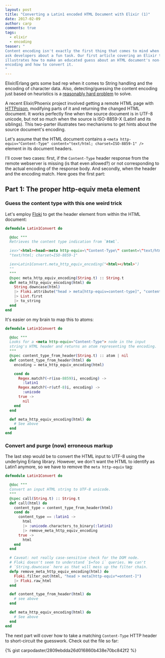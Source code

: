 ```yaml
---
layout: post
title: "Converting a Latin1 encoded HTML Document with Elixir (1)"
date: 2017-02-09
author: carp
comments: true
tags:
  - elixir
  - encoding
teaser: "
Content encoding isn't exactly the first thing that comes to mind when you
ask developers about a fun task. Our first article covering an Elixir topic
illustrates how to make an educated guess about an HTML document's non-unicode
encoding and how to convert it.
"
---
```


Elixir/Erlang gets some bad rep when it comes to String handling and the
encoding of character data. Also, detecting/guessing the content encoding just
based on heuristics is a [reasonably hard problem][so_detect_content_type] to
solve.

A recent Elixir/Phoenix project involved getting a remote HTML page with
[HTTPoison][httpoison], modifying parts of it and returning the changed HTML
document. It works perfectly fine when the source document is in UTF-8 unicode,
but not so much when the source is ISO-8859-X (Latin1 and its siblings). This
two-parter illustrates two mechanisms to get hints about the source document's
encoding.

Let's assume that the HTML document contains a `<meta http-equiv="Content-Type"
content="text/html; charset=ISO-8859-1" />` element in its document headers.

I'll cover two cases: first, if the `Content-Type` header response from the
remote webserver is missing (is that even allowed?) or not corresponding to
the actual encoding of the response body. And secondly, when the header and
the encoding match. Here goes the first part:

## Part 1: The proper http-equiv meta element

### Guess the content type with this one weird trick


Let's employ [Floki][floki] to get the header element from within the HTML document:

```elixir
defmodule Latin1Convert do

  @doc """
  Retrieves the content type indication from `html`.

  iex>"<html><head><meta http-equiv=\"Content-Type\" content=\"text/html; charset=ISO-8859-1\"></head></html>" |> Latin1Convert.meta_http_equiv_encoding
  "text/html; charset=ISO-8859-1"

  iex>Latin1Convert.meta_http_equiv_encoding("<html></html>")
  ""
  """
  @spec meta_http_equiv_encoding(String.t) :: String.t
  def meta_http_equiv_encoding(html) do
    String.downcase(html)
    |> Floki.attribute("head > meta[http-equiv=content-type]", "content")
    |> List.first
    |> to_string
  end
end
```

It's easier on my brain to map this to atoms:

```elixir
defmodule Latin1Convert do

  @doc """
  Looks for a <meta http-equiv="Content-Type"> node in the input
  string's HTML header and returns an atom representing the encoding.
  """
  @spec content_type_from_header(String.t) :: atom | nil
  def content_type_from_header(html) do
    encoding = meta_http_equiv_encoding(html)

    cond do
      Regex.match?(~r(iso-8859)i, encoding) ->
        :latin1
      Regex.match?(~r(utf-8)i, encoding) ->
        :unicode
      true ->
        nil
    end
  end

  def meta_http_equiv_encoding(html) do
    # See above
  end
end
```

### Convert and purge (now) erroneous markup

The last step would be to convert the HTML input to UTF-8 using the underlying
Erlang library. However, we don't want the HTML to identify as Latin1 anymore,
so we have to remove the `meta http-equiv` tag:

```elixir
defmodule Latin1Convert do

  @doc """
  Convert an input HTML string to UTF-8 unicode.
  """
  @spec call(String.t) :: String.t
  def call(html) do
    content_type = content_type_from_header(html)
    cond do
      content_type == :latin1 ->
        html
        |> :unicode.characters_to_binary(:latin1)
        |> remove_meta_http_equiv_encoding
      true ->
        html
    end
  end

  # Caveat: not really case-sensitive check for the DOM node.
  # Floki doesn't seem to understand `$=foo i` queries. We can't
  # `String.downcase` here as that will mess up the filter chain.
  defp remove_meta_http_equiv_encoding(html) do
    Floki.filter_out(html, "head > meta[http-equiv*=ontent-]")
    |> Floki.raw_html
  end

  def content_type_from_header(html) do
    # see above
  end

  def meta_http_equiv_encoding(html) do
    # See above
  end
end
```

The next part will cover how to take a matching `Content-Type` HTTP header to
short-circuit the guesswork. Check out the file so far:

{% gist carpodaster/2809ebdda26d016860b438e70bc842f2 %}


[so_detect_content_type]: http://stackoverflow.com/questions/3034714/set-a-script-to-automatically-detect-character-encoding-in-a-plain-text-file-in
[httpoison]: https://github.com/edgurgel/httpoison "An Elixir HTTP library"
[floki]: https://github.com/philss/floki
